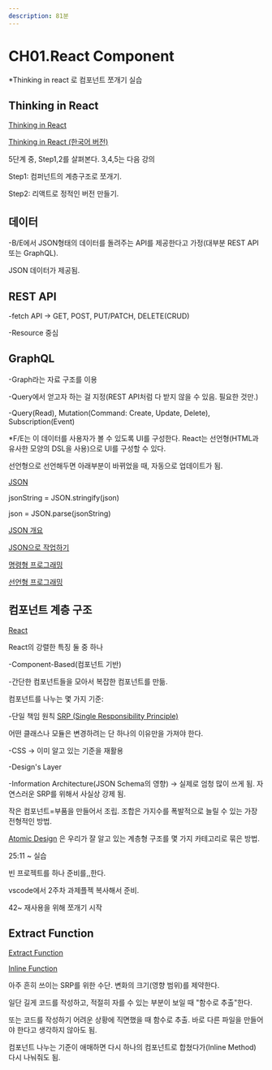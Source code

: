```yaml
---
description: 81분
---
```


# CH01.React Component

\*Thinking in react 로 컴포넌트 쪼개기 실습



## Thinking in React

[Thinking in React](https://react.dev/learn/thinking-in-react)&#x20;

[Thinking in React (한국어 버전)](https://ko.react.dev/learn/thinking-in-react)

5단계 중, Step1,2를 살펴본다. 3,4,5는 다음 강의

Step1: 컴퍼넌트의 계층구조로 쪼개기.

Step2: 리액트로 정적인 버전 만들기.



## 데이터

\-B/E에서 JSON형태의 데이터를 돌려주는 API를 제공한다고 가정(대부분 REST API 또는 GraphQL).

JSON 데이터가 제공됨.



## REST API

\-fetch API -> GET, POST, PUT/PATCH, DELETE(CRUD)

\-Resource 중심



## GraphQL

\-Graph라는 자료 구조를 이용

\-Query에서 얻고자 하는 걸 지정(REST API처럼 다 받지 않을 수 있음. 필요한 것만.)

\-Query(Read), Mutation(Command: Create, Update, Delete), Subscription(Event)

\*F/E는 이 데이터를 사용자가 볼 수 있도록 UI를 구성한다. React는 선언형(HTML과 유사한 모양의 DSL을 사용)으로 UI를 구성할 수 있다.

선언형으로 선언해두면 아래부분이 바뀌었을 때, 자동으로 업데이트가 됨.

[JSON](https://ko.wikipedia.org/wiki/JSON)

jsonString = JSON.stringify(json)

json = JSON.parse(jsonString)

[JSON 개요](https://www.json.org/json-ko.html)

[JSON으로 작업하기](https://developer.mozilla.org/ko/docs/Learn/JavaScript/Objects/JSON)

[명령형 프로그래밍](https://ko.wikipedia.org/wiki/%EB%AA%85%EB%A0%B9%ED%98%95\_%ED%94%84%EB%A1%9C%EA%B7%B8%EB%9E%98%EB%B0%8D)

[선언형 프로그래밍](https://ko.wikipedia.org/wiki/%EC%84%A0%EC%96%B8%ED%98%95\_%ED%94%84%EB%A1%9C%EA%B7%B8%EB%9E%98%EB%B0%8D)



## 컴포넌트 계층 구조

[React](https://legacy.reactjs.org/)

React의 강렬한 특징 둘 중 하나

\-Component-Based(컴포넌트 기반)

\-간단한 컴포넌트들을 모아서 복잡한 컴포넌트를 만듦.

컴포넌트를 나누는 몇 가지 기준:

\-단일 책임 원칙 [SRP (Single Responsibility Principle)](https://ko.wikipedia.org/wiki/%EB%8B%A8%EC%9D%BC\_%EC%B1%85%EC%9E%84\_%EC%9B%90%EC%B9%99)

어떤 클래스나 모듈은 변경하려는 단 하나의 이유만을 가져야 한다.

\-CSS -> 이미 알고 있는 기준을 재활용

\-Design's Layer

\-Information Architecture(JSON Schema의 영향) -> 실제로 엄청 많이 쓰게 됨. 자연스러운 SRP를 위해서 사실상 강제 됨.

작은 컴포넌트=부품을 만들어서 조립. 조합은 가지수를 폭발적으로 늘릴 수 있는 가장 전형적인 방법.

[Atomic Design](https://bradfrost.com/blog/post/atomic-web-design/) 은 우리가 잘 알고 있는 계층형 구조를 몇 가지 카테고리로 묶은 방법.



25:11 \~  실습&#x20;

빈 프로젝트를 하나 준비를,,한다.&#x20;

vscode에서 2주차 과제플젝 복사해서 준비.

42\~ 재사용을 위해 쪼개기 시작



## Extract Function

[Extract Function](https://refactoring.com/catalog/extractFunction.html)

[Inline Function](https://refactoring.com/catalog/inlineFunction.html)

아주 흔히 쓰이는 SRP를 위한 수단. 변화의 크기(영향 범위)를 제약한다.

일단 길게 코드를 작성하고, 적절히 자를 수 있는 부분이 보일 때 "함수로 추출"한다.

또는 코드를 작성하기 어려운 상황에 직면했을 때 함수로 추출. 바로 다른 파일을 만들어야 한다고 생각하지 않아도 됨.

컴포넌트 나누는 기준이 애매하면 다시 하나의 컴포넌트로 합쳤다가(Inline Method) 다시 나눠줘도 됨.















